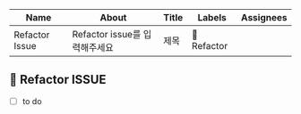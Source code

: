 |Name|About|Title|Labels|Assignees|
|------|---|---|---|---|
|Refactor Issue|Refactor issue를 입력해주세요|제목|🔧 Refactor||

## 🔧 Refactor ISSUE
- [ ] to do